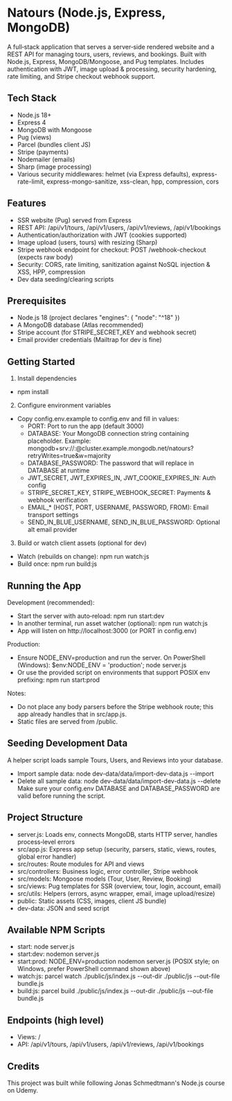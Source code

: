 # Natours (Node.js, Express, MongoDB)

A full‑stack application that serves a server‑side rendered website and a REST API for managing tours, users, reviews, and bookings. Built with Node.js, Express, MongoDB/Mongoose, and Pug templates. Includes authentication with JWT, image upload & processing, security hardening, rate limiting, and Stripe checkout webhook support.

## Tech Stack
- Node.js 18+
- Express 4
- MongoDB with Mongoose
- Pug (views)
- Parcel (bundles client JS)
- Stripe (payments)
- Nodemailer (emails)
- Sharp (image processing)
- Various security middlewares: helmet (via Express defaults), express-rate-limit, express-mongo-sanitize, xss-clean, hpp, compression, cors

## Features
- SSR website (Pug) served from Express
- REST API: /api/v1/tours, /api/v1/users, /api/v1/reviews, /api/v1/bookings
- Authentication/authorization with JWT (cookies supported)
- Image upload (users, tours) with resizing (Sharp)
- Stripe webhook endpoint for checkout: POST /webhook-checkout (expects raw body)
- Security: CORS, rate limiting, sanitization against NoSQL injection & XSS, HPP, compression
- Dev data seeding/clearing scripts

## Prerequisites
- Node.js 18 (project declares "engines": { "node": "^18" })
- A MongoDB database (Atlas recommended)
- Stripe account (for STRIPE_SECRET_KEY and webhook secret)
- Email provider credentials (Mailtrap for dev is fine)

## Getting Started

1) Install dependencies
- npm install

2) Configure environment variables
- Copy config.env.example to config.env and fill in values:
  - PORT: Port to run the app (default 3000)
  - DATABASE: Your MongoDB connection string containing <PASSWORD> placeholder. Example:
    mongodb+srv://<user>:<PASSWORD>@cluster.example.mongodb.net/natours?retryWrites=true&w=majority
  - DATABASE_PASSWORD: The password that will replace <PASSWORD> in DATABASE at runtime
  - JWT_SECRET, JWT_EXPIRES_IN, JWT_COOKIE_EXPIRES_IN: Auth config
  - STRIPE_SECRET_KEY, STRIPE_WEBHOOK_SECRET: Payments & webhook verification
  - EMAIL_* (HOST, PORT, USERNAME, PASSWORD, FROM): Email transport settings
  - SEND_IN_BLUE_USERNAME, SEND_IN_BLUE_PASSWORD: Optional alt email provider

3) Build or watch client assets (optional for dev)
- Watch (rebuilds on change): npm run watch:js
- Build once: npm run build:js

## Running the App

Development (recommended):
- Start the server with auto‑reload: npm run start:dev
- In another terminal, run asset watcher (optional): npm run watch:js
- App will listen on http://localhost:3000 (or PORT in config.env)

Production:
- Ensure NODE_ENV=production and run the server. On PowerShell (Windows):
  $env:NODE_ENV = 'production'; node server.js
- Or use the provided script on environments that support POSIX env prefixing:
  npm run start:prod

Notes:
- Do not place any body parsers before the Stripe webhook route; this app already handles that in src/app.js.
- Static files are served from /public.

## Seeding Development Data
A helper script loads sample Tours, Users, and Reviews into your database.
- Import sample data:
  node dev-data/data/import-dev-data.js --import
- Delete all sample data:
  node dev-data/data/import-dev-data.js --delete
Make sure your config.env DATABASE and DATABASE_PASSWORD are valid before running the script.

## Project Structure
- server.js: Loads env, connects MongoDB, starts HTTP server, handles process‑level errors
- src/app.js: Express app setup (security, parsers, static, views, routes, global error handler)
- src/routes: Route modules for API and views
- src/controllers: Business logic, error controller, Stripe webhook
- src/models: Mongoose models (Tour, User, Review, Booking)
- src/views: Pug templates for SSR (overview, tour, login, account, email)
- src/utils: Helpers (errors, async wrapper, email, image upload/resize)
- public: Static assets (CSS, images, client JS bundle)
- dev-data: JSON and seed script

## Available NPM Scripts
- start: node server.js
- start:dev: nodemon server.js
- start:prod: NODE_ENV=production nodemon server.js (POSIX style; on Windows, prefer PowerShell command shown above)
- watch:js: parcel watch ./public/js/index.js --out-dir ./public/js --out-file bundle.js
- build:js: parcel build ./public/js/index.js --out-dir ./public/js --out-file bundle.js

## Endpoints (high level)
- Views: /
- API: /api/v1/tours, /api/v1/users, /api/v1/reviews, /api/v1/bookings

## Credits
This project was built while following Jonas Schmedtmann's Node.js course on Udemy.
